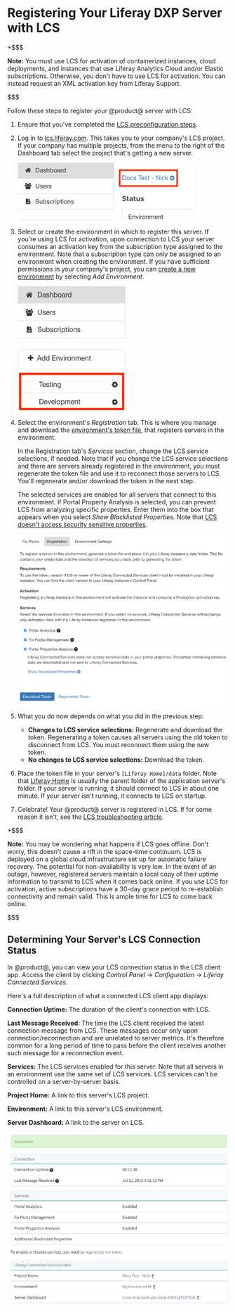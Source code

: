 # Registering Your Liferay DXP Server with LCS [](id=activating-your-liferay-dxp-server-with-lcs)

+$$$

**Note:** You must use LCS for activation of containerized instances, cloud 
deployments, and instances that use Liferay Analytics Cloud and/or Elastic 
subscriptions. Otherwise, you don't have to use LCS for activation. You can 
instead request an XML activation key from Liferay Support. 

$$$

Follow these steps to register your @product@ server with LCS: 

1.  Ensure that you've completed the 
    [LCS preconfiguration steps](/discover/deployment/-/knowledge_base/7-1/lcs-preconfiguration). 

2.  Log in to 
    [lcs.liferay.com](https://lcs.liferay.com). 
    This takes you to your company's LCS project. If your company has multiple
    projects, from the menu to the right of the Dashboard tab select the project
    that's getting a new server. 

    ![Figure 1: Select your LCS project from the menu highlighted by the red box in this screenshot.](../../images-dxp/lcs-select-project.png)

3.  Select or create the environment in which to register this server. If you're 
    using LCS for activation, upon connection to LCS your server consumes an 
    activation key from the subscription type assigned to the environment. Note 
    that a subscription type can only be assigned to an environment when 
    creating the environment. If you have sufficient permissions in your 
    company's project, you can 
    [create a new environment](/discover/deployment/-/knowledge_base/7-1/managing-lcs-environments#creating-environments) 
    by selecting *Add Environment*. 

    ![Figure 2: You must register your server in an LCS environment. The red box in this screenshot highlights environments.](../../images-dxp/lcs-registration-select-environment.png)

4.  Select the environment's *Registration* tab. This is where you manage and 
    download the 
    [environment's token file](/discover/deployment/-/knowledge_base/7-1/understanding-environment-tokens), 
    that registers servers in the environment. 

    In the Registration tab's *Services* section, change the LCS service 
    selections, if needed. Note that if you change the LCS service selections 
    and there are servers already registered in the environment, you must 
    regenerate the token file and use it to reconnect those servers to LCS.
    You'll regenerate and/or download the token in the next step. 

    The selected services are enabled for all servers that connect to this 
    environment. If Portal Property Analysis is selected, you can prevent LCS 
    from analyzing specific properties. Enter them into the box that appears 
    when you select *Show Blacklisted Properties*. Note that 
    [LCS doesn't access security sensitive properties](/discover/deployment/-/knowledge_base/7-1/what-lcs-stores-about-your-liferay-dxp-servers). 

    ![Figure 3: An environment's Registration tab lets you manage the token file used to register your server in the environment.](../../images-dxp/lcs-registration.png)

5.  What you do now depends on what you did in the previous step: 

    -   **Changes to LCS service selections:** Regenerate and download the 
        token. Regenerating a token causes all servers using the old token to 
        disconnect from LCS. You must reconnect them using the new token. 
    -   **No changes to LCS service selections:** Download the token. 

6.  Place the token file in your server's `[Liferay Home]/data` folder. Note 
    that 
    [Liferay Home](/discover/deployment/-/knowledge_base/7-1/installing-liferay#liferay-home) 
    is usually the parent folder of the application server's folder. If your 
    server is running, it should connect to LCS in about one minute. If your 
    server isn't running, it connects to LCS on startup. 

7.  Celebrate! Your @product@ server is registered in LCS. If for some reason it 
    isn't, see the 
    [LCS troubleshooting article](/discover/deployment/-/knowledge_base/7-1/troubleshooting-your-lcs-connection). 

+$$$

**Note:** You may be wondering what happens if LCS goes offline. Don't worry, 
this doesn't cause a rift in the space-time continuum. LCS is deployed on
a global cloud infrastructure set up for automatic failure recovery. The
potential for non-availability is very low. In the event of an outage, however,
registered servers maintain a local copy of their uptime information to
transmit to LCS when it comes back online. If you use LCS for activation, active 
subscriptions have a 30-day grace period to re-establish connectivity and remain 
valid. This is ample time for LCS to come back online. 

$$$

## Determining Your Server's LCS Connection Status [](id=determining-your-servers-lcs-connection-status)

In @product@, you can view your LCS connection status in the LCS client app.
Access the client by clicking *Control Panel* &rarr; *Configuration* &rarr;
*Liferay Connected Services*. 

Here's a full description of what a connected LCS client app displays: 

**Connection Uptime:** The duration of the client's connection with LCS.

**Last Message Received:** The time the LCS client received the latest 
connection message from LCS. These messages occur only upon 
connection/reconnection and are unrelated to server metrics. It's therefore 
common for a long period of time to pass before the client receives another 
such message for a reconnection event. 

**Services:** The LCS services enabled for this server. Note that all 
servers in an environment use the same set of LCS services. LCS services 
can't be controlled on a server-by-server basis. 

**Project Home:** A link to this server's LCS project. 

**Environment:** A link to this server's LCS environment. 

**Server Dashboard:** A link to the server on LCS. 

![Figure 4: The server is connected to LCS.](../../images-dxp/lcs-server-connected.png)
